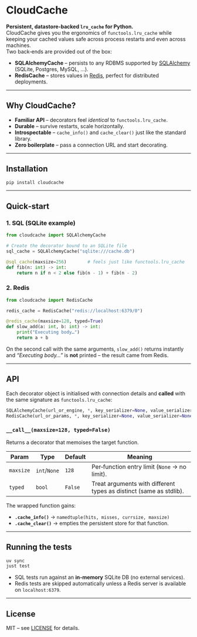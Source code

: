 # CloudCache

**Persistent, datastore‑backed `lru_cache` for Python.**  
CloudCache gives you the ergonomics of `functools.lru_cache` while keeping your
cached values safe across process restarts and even across machines.  
Two back‑ends are provided out of the box:

* **SQLAlchemyCache** – persists to any RDBMS supported by
  [SQLAlchemy](https://www.sqlalchemy.org/) (SQLite, Postgres, MySQL, …).
* **RedisCache** – stores values in [Redis](https://redis.io/), perfect for
  distributed deployments.

---

## Why CloudCache?

* **Familiar API** – decorators feel _identical_ to `functools.lru_cache`.
* **Durable** – survive restarts, scale horizontally.
* **Introspectable** – `cache_info()` and `cache_clear()` just like the
  standard library.
* **Zero boilerplate** – pass a connection URL and start decorating.

---

## Installation

```bash
pip install cloudcache
```

---

## Quick‑start

### 1. SQL (SQLite example)

```python
from cloudcache import SQLAlchemyCache

# Create the decorator bound to an SQLite file
sql_cache = SQLAlchemyCache("sqlite:///cache.db")

@sql_cache(maxsize=256)        # feels just like functools.lru_cache
def fib(n: int) -> int:
    return n if n < 2 else fib(n - 1) + fib(n - 2)
```

### 2. Redis

```python
from cloudcache import RedisCache

redis_cache = RedisCache("redis://localhost:6379/0")

@redis_cache(maxsize=128, typed=True)
def slow_add(a: int, b: int) -> int:
    print("Executing body…")
    return a + b
```

On the second call with the same arguments, `slow_add()` returns instantly and
_“Executing body…”_ is **not** printed – the result came from Redis.

---

## API

Each decorator object is initialised with connection details and **called** with
the same signature as `functools.lru_cache`:

```python
SQLAlchemyCache(url_or_engine, *, key_serializer=None, value_serializer=None, ...)
RedisCache(url_or_params, *, key_serializer=None, value_serializer=None, ...)
```

### `__call__(maxsize=128, typed=False)`
Returns a decorator that memoises the target function.

| Param   | Type    | Default | Meaning                                  |
| ------- | ------- | ------- | ---------------------------------------- |
| `maxsize` | `int`/`None` | `128` | Per‑function entry limit (`None` → no limit). |
| `typed`   | `bool` | `False`| Treat arguments with different types as distinct (same as stdlib). |

The wrapped function gains:

* **`.cache_info()`** → `namedtuple(hits, misses, currsize, maxsize)`
* **`.cache_clear()`** → empties the persistent store for that function.

---

## Running the tests

```bash
uv sync
just test
```

* SQL tests run against an **in‑memory** SQLite DB (no external services).
* Redis tests are skipped automatically unless a Redis server is available on
  `localhost:6379`.

---

## License

MIT – see [LICENSE](LICENSE) for details.
